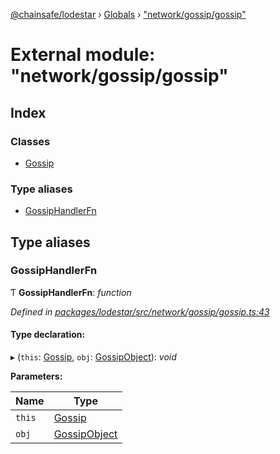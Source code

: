 [@chainsafe/lodestar](../README.md) › [Globals](../globals.md) › ["network/gossip/gossip"](_network_gossip_gossip_.md)

# External module: "network/gossip/gossip"

## Index

### Classes

* [Gossip](../classes/_network_gossip_gossip_.gossip.md)

### Type aliases

* [GossipHandlerFn](_network_gossip_gossip_.md#gossiphandlerfn)

## Type aliases

###  GossipHandlerFn

Ƭ **GossipHandlerFn**: *function*

*Defined in [packages/lodestar/src/network/gossip/gossip.ts:43](https://github.com/ChainSafe/lodestar/blob/89d8b8b11/packages/lodestar/src/network/gossip/gossip.ts#L43)*

#### Type declaration:

▸ (`this`: [Gossip](../classes/_network_gossip_gossip_.gossip.md), `obj`: [GossipObject](_network_gossip_interface_.md#gossipobject)): *void*

**Parameters:**

Name | Type |
------ | ------ |
`this` | [Gossip](../classes/_network_gossip_gossip_.gossip.md) |
`obj` | [GossipObject](_network_gossip_interface_.md#gossipobject) |
